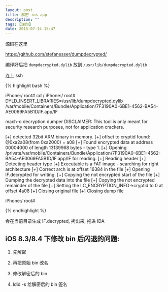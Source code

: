 ```yaml
---
layout: post
title: 解密 ios app
description: ""
tags: [逆向]
date: 2015-07-14 15:47
---
```


源码在这里

<https://github.com/stefanesser/dumpdecrypted/>

编译好后把 ```dumpdecrypted.dylib``` 放到 ```/usr/lib/dumpdecrypted.dylib```

连上 ssh

{% highlight bash %}

iPhone:/ root# cd /
iPhone:/ root# DYLD_INSERT_LIBRARIES=/usr/lib/dumpdecrypted.dylib /var/mobile/Containers/Bundle/Application/7F3190A0-6BE1-4562-BA54-AE0069FA5B1D/IF.app/IF

mach-o decryption dumper
DISCLAIMER: This tool is only meant for security research purposes, not for application crackers.

[+] detected 32bit ARM binary in memory.
[+] offset to cryptid found: @0xa2a08(from 0xa2000) = a08
[+] Found encrypted data at address 00004000 of length 13139968 bytes - type 1.
[+] Opening /private/var/mobile/Containers/Bundle/Application/7F3190A0-6BE1-4562-BA54-AE0069FA5B1D/IF.app/IF for reading.
[+] Reading header
[+] Detecting header type
[+] Executable is a FAT image - searching for right architecture
[+] Correct arch is at offset 16384 in the file
[+] Opening IF.decrypted for writing.
[+] Copying the not encrypted start of the file
[+] Dumping the decrypted data into the file
[+] Copying the not encrypted remainder of the file
[+] Setting the LC_ENCRYPTION_INFO->cryptid to 0 at offset 4a08
[+] Closing original file
[+] Closing dump file

iPhone:/ root#

{% endhighlight %}

会在当前目录生成 IF.decrypted, 拷出来, 拖进 IDA

## iOS 8.3/8.4 下修改 bin 后闪退的问题:

1. 先解密

2. 再把原始 bin 改名

3. 修改解密后的 bin

4. ldid -s 给解密后的 bin 签名
